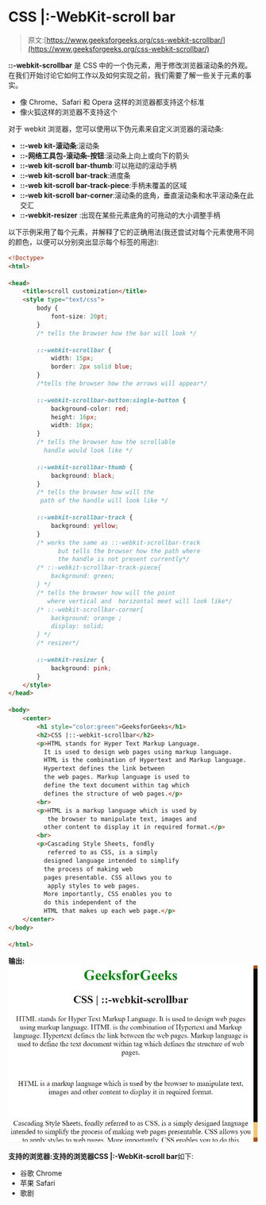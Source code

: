# CSS |:-WebKit-scroll bar

> 原文:[https://www.geeksforgeeks.org/css-webkit-scrollbar/](https://www.geeksforgeeks.org/css-webkit-scrollbar/)

**::-webkit-scrollbar** 是 CSS 中的一个伪元素，用于修改浏览器滚动条的外观。
在我们开始讨论它如何工作以及如何实现之前，我们需要了解一些关于元素的事实。

*   像 Chrome、Safari 和 Opera 这样的浏览器都支持这个标准
*   像火狐这样的浏览器不支持这个

对于 webkit 浏览器，您可以使用以下伪元素来自定义浏览器的滚动条:

*   **::-web kit-滚动条**:滚动条
*   **::-网络工具包-滚动条-按钮**:滚动条上向上或向下的箭头
*   **::-web kit-scroll bar-thumb**:可以拖动的滚动手柄
*   **::-web kit-scroll bar-track**:进度条
*   **::-web kit-scroll bar-track-piece**:手柄未覆盖的区域
*   **::-web kit-scroll bar-corner**:滚动条的底角，垂直滚动条和水平滚动条在此交汇
*   **::-webkit-resizer** :出现在某些元素底角的可拖动的大小调整手柄

以下示例采用了每个元素，并解释了它的正确用法(我还尝试对每个元素使用不同的颜色，以便可以分别突出显示每个标签的用途):

```html
<!Doctype>
<html>

<head>
    <title>scroll customization</title>
    <style type="text/css">
        body {
            font-size: 20pt;
        }
        /* tells the browser how the bar will look */

        ::-webkit-scrollbar {
            width: 15px;
            border: 2px solid blue;
        }
        /*tells the browser how the arrows will appear*/

        ::-webkit-scrollbar-button:single-button {
            background-color: red;
            height: 16px;
            width: 16px;
        }
        /* tells the browser how the scrollable 
          handle would look like */

        ::-webkit-scrollbar-thumb {
            background: black;
        }
        /* tells the browser how will the 
         path of the handle will look like */

        ::-webkit-scrollbar-track {
            background: yellow;
        }
        /* works the same as ::-webkit-scrollbar-track 
              but tells the browser how the path where 
              the handle is not present currently*/
        /* ::-webkit-scrollbar-track-piece{
            background: green;
        } */
        /* tells the browser how will the point 
           where vertical and  horizontal meet will look like*/
        /* ::-webkit-scrollbar-corner{
            background: orange ;
            display: solid;
        } */
        /* resizer*/

        ::-webkit-resizer {
            background: pink;
        }
    </style>
</head>

<body>
    <center>
        <h1 style="color:green">GeeksforGeeks</h1>
        <h2>CSS |::-webkit-scrollbar</h2>
        <p>HTML stands for Hyper Text Markup Language. 
          It is used to design web pages using markup language. 
          HTML is the combination of Hypertext and Markup language. 
          Hypertext defines the link between 
          the web pages. Markup language is used to 
          define the text document within tag which 
          defines the structure of web pages.</p>
        <br>
        <p>HTML is a markup language which is used by 
           the browser to manipulate text, images and 
          other content to display it in required format.</p>
        <br>
        <p>Cascading Style Sheets, fondly 
           referred to as CSS, is a simply
          designed language intended to simplify 
          the process of making web
          pages presentable. CSS allows you to 
           apply styles to web pages.
          More importantly, CSS enables you to 
          do this independent of the
          HTML that makes up each web page.</p>
    </center>
</body>

</html>
```

**输出:** ![](img/dfad52ebfc681bd6328c99cd5eb87d1d.png)

**支持的浏览器:**支持的浏览器**CSS |:-WebKit-scroll bar**如下:

*   谷歌 Chrome
*   苹果 Safari
*   歌剧